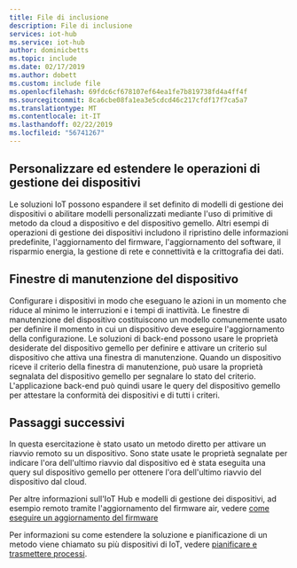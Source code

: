 ```yaml
---
title: File di inclusione
description: File di inclusione
services: iot-hub
ms.service: iot-hub
author: dominicbetts
ms.topic: include
ms.date: 02/17/2019
ms.author: dobett
ms.custom: include file
ms.openlocfilehash: 69fdc6cf678107ef64ea1fe7b819738fd4a4ff4f
ms.sourcegitcommit: 8ca6cbe08fa1ea3e5cdcd46c217cfdf17f7ca5a7
ms.translationtype: MT
ms.contentlocale: it-IT
ms.lasthandoff: 02/22/2019
ms.locfileid: "56741267"
---
```

## <a name="customize-and-extend-the-device-management-actions"></a>Personalizzare ed estendere le operazioni di gestione dei dispositivi

Le soluzioni IoT possono espandere il set definito di modelli di gestione dei dispositivi o abilitare modelli personalizzati mediante l'uso di primitive di metodo da cloud a dispositivo e del dispositivo gemello. Altri esempi di operazioni di gestione dei dispositivi includono il ripristino delle informazioni predefinite, l'aggiornamento del firmware, l'aggiornamento del software, il risparmio energia, la gestione di rete e connettività e la crittografia dei dati.

## <a name="device-maintenance-windows"></a>Finestre di manutenzione del dispositivo

Configurare i dispositivi in modo che eseguano le azioni in un momento che riduce al minimo le interruzioni e i tempi di inattività. Le finestre di manutenzione del dispositivo costituiscono un modello comunemente usato per definire il momento in cui un dispositivo deve eseguire l'aggiornamento della configurazione. Le soluzioni di back-end possono usare le proprietà desiderate del dispositivo gemello per definire e attivare un criterio sul dispositivo che attiva una finestra di manutenzione. Quando un dispositivo riceve il criterio della finestra di manutenzione, può usare la proprietà segnalata del dispositivo gemello per segnalare lo stato del criterio. L'applicazione back-end può quindi usare le query del dispositivo gemello per attestare la conformità dei dispositivi e di tutti i criteri.

## <a name="next-steps"></a>Passaggi successivi

In questa esercitazione è stato usato un metodo diretto per attivare un riavvio remoto su un dispositivo. Sono state usate le proprietà segnalate per indicare l'ora dell'ultimo riavvio dal dispositivo ed è stata eseguita una query sul dispositivo gemello per ottenere l'ora dell'ultimo riavvio del dispositivo dal cloud.

Per altre informazioni sull'IoT Hub e modelli di gestione dei dispositivi, ad esempio remoto tramite l'aggiornamento del firmware air, vedere [come eseguire un aggiornamento del firmware](../articles/iot-hub/tutorial-firmware-update.md)

Per informazioni su come estendere la soluzione e pianificazione di un metodo viene chiamato su più dispositivi di IoT, vedere [pianificare e trasmettere processi](../articles/iot-hub/iot-hub-node-node-schedule-jobs.md).